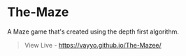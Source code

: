 # The-Maze
A Maze game that's created using the depth first algorithm.

> View Live - https://vayyo.github.io/The-Mazee/
